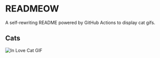 # READMEOW

A self-rewriting README powered by GitHub Actions to display cat gifs.

## Cats

![In Love Cat GIF](https://media0.giphy.com/media/v1.Y2lkPTlhY2QwMmRhZDduengxcmhtNDk3cGhoZXFsdDI4ZzBvbmZ2ODNmNzF3YXh4ajMxaiZlcD12MV9naWZzX3NlYXJjaCZjdD1n/MDJ9IbxxvDUQM/200.gif)
